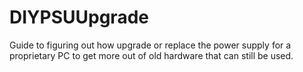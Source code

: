 # DIYPSUUpgrade
Guide to figuring out how upgrade or replace the power supply for a proprietary PC to get more out of old
hardware that can still be used.

